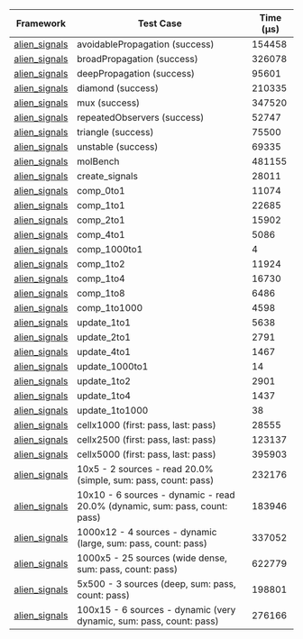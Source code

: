 | Framework | Test Case | Time (μs) |
| --- | --- | --- |
| [alien_signals](https://github.com/medz/alien-signals-dart) | avoidablePropagation (success) | 154458 |
| [alien_signals](https://github.com/medz/alien-signals-dart) | broadPropagation (success) | 326078 |
| [alien_signals](https://github.com/medz/alien-signals-dart) | deepPropagation (success) | 95601 |
| [alien_signals](https://github.com/medz/alien-signals-dart) | diamond (success) | 210335 |
| [alien_signals](https://github.com/medz/alien-signals-dart) | mux (success) | 347520 |
| [alien_signals](https://github.com/medz/alien-signals-dart) | repeatedObservers (success) | 52747 |
| [alien_signals](https://github.com/medz/alien-signals-dart) | triangle (success) | 75500 |
| [alien_signals](https://github.com/medz/alien-signals-dart) | unstable (success) | 69335 |
| [alien_signals](https://github.com/medz/alien-signals-dart) | molBench | 481155 |
| [alien_signals](https://github.com/medz/alien-signals-dart) | create_signals | 28011 |
| [alien_signals](https://github.com/medz/alien-signals-dart) | comp_0to1 | 11074 |
| [alien_signals](https://github.com/medz/alien-signals-dart) | comp_1to1 | 22685 |
| [alien_signals](https://github.com/medz/alien-signals-dart) | comp_2to1 | 15902 |
| [alien_signals](https://github.com/medz/alien-signals-dart) | comp_4to1 | 5086 |
| [alien_signals](https://github.com/medz/alien-signals-dart) | comp_1000to1 | 4 |
| [alien_signals](https://github.com/medz/alien-signals-dart) | comp_1to2 | 11924 |
| [alien_signals](https://github.com/medz/alien-signals-dart) | comp_1to4 | 16730 |
| [alien_signals](https://github.com/medz/alien-signals-dart) | comp_1to8 | 6486 |
| [alien_signals](https://github.com/medz/alien-signals-dart) | comp_1to1000 | 4598 |
| [alien_signals](https://github.com/medz/alien-signals-dart) | update_1to1 | 5638 |
| [alien_signals](https://github.com/medz/alien-signals-dart) | update_2to1 | 2791 |
| [alien_signals](https://github.com/medz/alien-signals-dart) | update_4to1 | 1467 |
| [alien_signals](https://github.com/medz/alien-signals-dart) | update_1000to1 | 14 |
| [alien_signals](https://github.com/medz/alien-signals-dart) | update_1to2 | 2901 |
| [alien_signals](https://github.com/medz/alien-signals-dart) | update_1to4 | 1437 |
| [alien_signals](https://github.com/medz/alien-signals-dart) | update_1to1000 | 38 |
| [alien_signals](https://github.com/medz/alien-signals-dart) | cellx1000 (first: pass, last: pass) | 28555 |
| [alien_signals](https://github.com/medz/alien-signals-dart) | cellx2500 (first: pass, last: pass) | 123137 |
| [alien_signals](https://github.com/medz/alien-signals-dart) | cellx5000 (first: pass, last: pass) | 395903 |
| [alien_signals](https://github.com/medz/alien-signals-dart) | 10x5 - 2 sources - read 20.0% (simple, sum: pass, count: pass) | 232176 |
| [alien_signals](https://github.com/medz/alien-signals-dart) | 10x10 - 6 sources - dynamic - read 20.0% (dynamic, sum: pass, count: pass) | 183946 |
| [alien_signals](https://github.com/medz/alien-signals-dart) | 1000x12 - 4 sources - dynamic (large, sum: pass, count: pass) | 337052 |
| [alien_signals](https://github.com/medz/alien-signals-dart) | 1000x5 - 25 sources (wide dense, sum: pass, count: pass) | 622779 |
| [alien_signals](https://github.com/medz/alien-signals-dart) | 5x500 - 3 sources (deep, sum: pass, count: pass) | 198801 |
| [alien_signals](https://github.com/medz/alien-signals-dart) | 100x15 - 6 sources - dynamic (very dynamic, sum: pass, count: pass) | 276166 |
